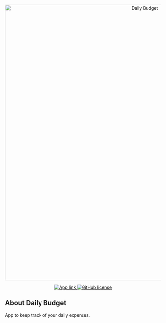 <p align="center">
  <a href="https://my-daily-budget.herokuapp.com">
    <img src="https://raw.github.com/iteamurr/daily-budget/assets/example.png" width="888" style="max-width:100%;" alt="Daily Budget"/>
  </a>
</p>
<p align="center">
  <a href="https://my-daily-budget.herokuapp.com">
    <img alt="App link" src="https://img.shields.io/badge/link-App-blue">
  </a>
  <a href="https://github.com/iteamurr/daily-budget/blob/main/LICENSE">
    <img alt="GitHub license" src="https://img.shields.io/github/license/iteamurr/daily-budget">
  </a>
</p>
<h2>About Daily Budget</h2>
<p>App to keep track of your daily expenses.</p>